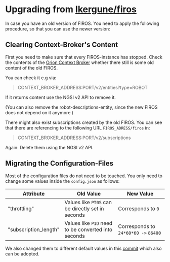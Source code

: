 # Upgrading from [Ikergune/firos](https://github.com/Ikergune/firos)

In case you have an old version of FIROS. You need to apply the following procedure, so that you can use the newer
version:

## Clearing Context-Broker's Content

First you need to make sure that every FIROS-instance has stopped. Check the contents of the
[Orion Context Broker](https://fiware-orion.readthedocs.io/en/master/) whether there still is some old content of the
old FIROS.

You can check it e.g via:

> CONTEXT_BROKER_ADDRESS:PORT/v2/entities?type=ROBOT

If it returns content use the NGSI v2 API to remove it.

(You can also remove the robot-descriptions-entity, since the new FIROS does not depend on it anymore.)

There might also exist subscriptions created by the old FIROS. You can see that there are referencing to the following
URL `FIROS_ADRESS/firos` in:

> CONTEXT_BROKER_ADDRESS:PORT/v2/subscriptions

Again: Delete them using the NGSI v2 API.

## Migrating the Configuration-Files

Most of the configuration files do not need to be touched. You only need to change some values inside the `config.json`
as follows:

| Attribute             | Old Value                                           | New Value                            |
| --------------------- | --------------------------------------------------- | ------------------------------------ |
| "throttling"          | Values like `PT0S` can be directly set in seconds   | Corresponds to `0`                   |
| "subscription_length" | Values like `P1D` need to be converted into seconds | Corresponds to `24*60*60 ->` `86400` |

We also changed them to different default values in this
[commit](https://github.com/iml130/firos/commit/88b4b201c4a948b5d8d58e4af2a5a46146222d2d) which also can be adopted.
